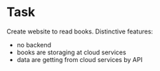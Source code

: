 # Task 
  Create website to read books. 
  Distinctive features:
  - no backend
  - books are storaging at cloud services
  - data are getting from cloud services by API
